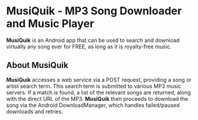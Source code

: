 # MusiQuik - MP3 Song Downloader and Music Player #

**MusiQuik** is an Android app that can be used to search and download virtually any song ever for FREE, as long as it is royalty-free music.


## About MusiQuik ##
**MusiQuik** accesses a web service via a POST request, providing a song or artist search term. This search term is submitted to various MP3 music servers. If a match is found, a list of the relevant songs are returned, along with the direct URL of the MP3.
**MusiQuik** then proceeds to download the song via the Android DownloadManager, which handles failed/paused downloads and retries.